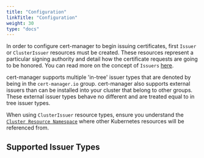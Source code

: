 ```yaml
---
title: "Configuration"
linkTitle: "Configuration"
weight: 30
type: "docs"
---
```


In order to configure cert-manager to begin issuing certificates, first
`Issuer` or `ClusterIssuer` resources must be created. These resources represent
a particular signing authority and detail how the certificate requests are going
to be honored. You can read more on the concept of `Issuers`
[here](../concepts/issuer/).

cert-manager supports multiple 'in-tree' issuer types that are denoted by being
in the `cert-manager.io` group. cert-manager also supports external issuers than
can be installed into your cluster that belong to other groups. These external
issuer types behave no different and are treated equal to in tree issuer types.

When using `ClusterIssuer` resource types, ensure you understand the [`Cluster
Resource Namespace`](../faq/cluster-resource/) where other Kubernetes resources
will be referenced from.

## Supported Issuer Types
